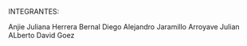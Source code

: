 INTEGRANTES:

Anjie Juliana Herrera Bernal
Diego Alejandro Jaramillo Arroyave
Julian ALberto David Goez
